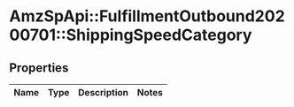 # AmzSpApi::FulfillmentOutbound20200701::ShippingSpeedCategory

## Properties
Name | Type | Description | Notes
------------ | ------------- | ------------- | -------------

